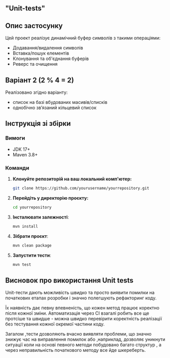  ## "Unit-tests" 

## Опис застосунку
Цей проект реалізує динамічний буфер символів з такими операціями:
- Додавання/видалення символів
- Вставка/пошук елементів
- Клонування та об'єднання буферів
- Реверс та очищення

## Варіант 2 (2 % 4 = 2)
Реалізовано  згідно варіанту:
- список на базі вбудованих масивів/списків
- однобічно зв’язаний кільцевий список


## Інструкція зі збірки

### Вимоги
- JDK 17+
- Maven 3.8+

### Команди
1. **Клонуйте репозиторій на ваш локальний комп'ютер:**
   ```bash
   git clone https://github.com/yourusername/yourrepository.git
2. **Перейдіть у директорію проєкту:**
   ```bash
   cd yourrepository
3. **Інсталювати залежності**:
   ```bash
   mvn install
4. **Зібрати проєкт**:
   ```bash
   mvn clean package
5. **Запустити тести**:
   ```bash
   mvn test
## Висновок про використання Unit tests
Unit-тести дають можливість швидко та просто виявити помилки на початкових етапах розробки і значно полегшують рефакторинг коду. 

Їх наявність дає певну впевненість, що кожен метод працює коректно після кожної зміни. Автоматизація через CI взагалі робить все ще протсіше та швидше - можна швидко перевірити коректність реалізації без тестування кожної окремої частини коду.

Загалом ,тести дозволяють вчасно виявляти проблеми, що значно знижує час на виправлення помилок або ,наприклад, дозволяє уникнути ситуації коли на основі певного методи побудовано багато структур , а через неправильність початкового методу все йде шкереберть.
